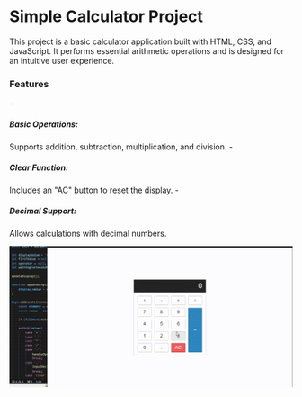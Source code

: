 <h1>Simple Calculator Project</h1>
This project is a basic calculator application built with HTML, CSS, and JavaScript. It performs essential arithmetic operations and is designed for an intuitive user experience.

<h3>Features</h3>
- <h5>Basic Operations:</h5> Supports addition, subtraction, multiplication, and division.
- <h5>Clear Function:</h5> Includes an "AC" button to reset the display.
- <h5>Decimal Support:</h5> Allows calculations with decimal numbers.

![](calculator.gif)